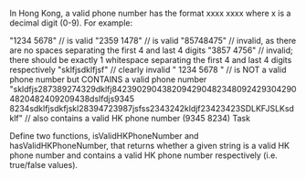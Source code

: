 In Hong Kong, a valid phone number has the format xxxx xxxx where x is a decimal digit (0-9). For example:

"1234 5678" // is valid
"2359 1478" // is valid
"85748475" // invalid, as there are no spaces separating the first 4 and last 4 digits
"3857  4756" // invalid; there should be exactly 1 whitespace separating the first 4 and last 4 digits respectively
"sklfjsdklfjsf" // clearly invalid
"     1234 5678   " // is NOT a valid phone number but CONTAINS a valid phone number
"skldfjs287389274329dklfj84239029043820942904823480924293042904820482409209438dslfdjs9345 8234sdklfjsdkfjskl28394723987jsfss2343242kldjf23423423SDLKFJSLKsdklf" // also contains a valid HK phone number (9345 8234)
Task

Define two functions, isValidHKPhoneNumber and hasValidHKPhoneNumber, that returns whether a given string is a valid HK phone number and contains a valid HK phone number respectively (i.e. true/false values).
